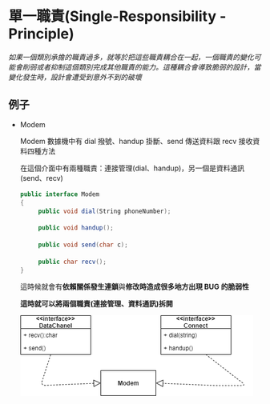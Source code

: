 # **單一職責(Single-Responsibility -Principle)**

_如果一個類別承擔的職責過多，就等於把這些職責耦合在一起，一個職責的變化可能會削弱或者抑制這個類別完成其他職責的能力。這種耦合會導致脆弱的設計，當變化發生時，設計會遭受到意外不到的破壞_

## **例子**

- Modem

  Modem 數據機中有 dial 撥號、handup 掛斷、send 傳送資料跟 recv 接收資料四種方法

  在這個介面中有兩種職責：連接管理(dial、handup)，另一個是資料通訊(send、recv)

  ```C#
  public interface Modem
  {
       public void dial(String phoneNumber);

       public void handup();

       public void send(char c);

       public char recv();
  }
  ```

  這時候就會有**依賴關係發生連鎖**與**修改時造成很多地方出現 BUG 的脆弱性**

  **這時就可以將兩個職責(連接管理、資料通訊)拆開**

  ![UML](https://github.com/xiulolz/Design-Patterns-UsingCSharp/blob/master/%E8%A8%AD%E8%A8%88%E6%A8%A1%E5%BC%8F%E5%8E%9F%E5%89%87/uml.png)
